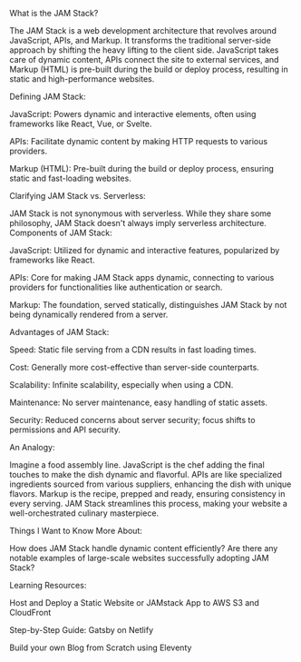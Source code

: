 

What is the JAM Stack?

The JAM Stack is a web development architecture that revolves around JavaScript, APIs, and Markup. It transforms the traditional server-side approach by shifting the heavy lifting to the client side. JavaScript takes care of dynamic content, APIs connect the site to external services, and Markup (HTML) is pre-built during the build or deploy process, resulting in static and high-performance websites.

Defining JAM Stack:

JavaScript: Powers dynamic and interactive elements, often using frameworks like React, Vue, or Svelte.

APIs: Facilitate dynamic content by making HTTP requests to various providers.

Markup (HTML): Pre-built during the build or deploy process, ensuring static and fast-loading websites.

Clarifying JAM Stack vs. Serverless:

JAM Stack is not synonymous with serverless. While they share some philosophy, JAM Stack doesn't always imply serverless architecture.
Components of JAM Stack:

JavaScript: Utilized for dynamic and interactive features, popularized by frameworks like React.

APIs: Core for making JAM Stack apps dynamic, connecting to various providers for functionalities like authentication or search.

Markup: The foundation, served statically, distinguishes JAM Stack by not being dynamically rendered from a server.

Advantages of JAM Stack:

Speed: Static file serving from a CDN results in fast loading times.

Cost: Generally more cost-effective than server-side counterparts.

Scalability: Infinite scalability, especially when using a CDN.

Maintenance: No server maintenance, easy handling of static assets.

Security: Reduced concerns about server security; focus shifts to permissions and API security.

An Analogy:

Imagine a food assembly line. JavaScript is the chef adding the final touches to make the dish dynamic and flavorful. APIs are like specialized ingredients sourced from various suppliers, enhancing the dish with unique flavors. Markup is the recipe, prepped and ready, ensuring consistency in every serving. JAM Stack streamlines this process, making your website a well-orchestrated culinary masterpiece.

Things I Want to Know More About:

How does JAM Stack handle dynamic content efficiently?
Are there any notable examples of large-scale websites successfully adopting JAM Stack?

Learning Resources:

Host and Deploy a Static Website or JAMstack App to AWS S3 and CloudFront

Step-by-Step Guide: Gatsby on Netlify

Build your own Blog from Scratch using Eleventy
